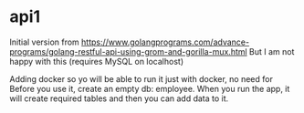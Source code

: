 # api1

Initial version from https://www.golangprograms.com/advance-programs/golang-restful-api-using-grom-and-gorilla-mux.html
But I am not happy with this (requires MySQL on localhost)

Adding docker so yo will be able to run it just with docker, no need for 
Before you use it, create an empty db: employee. When you run the app, it will create required tables and then you can add data to it.

